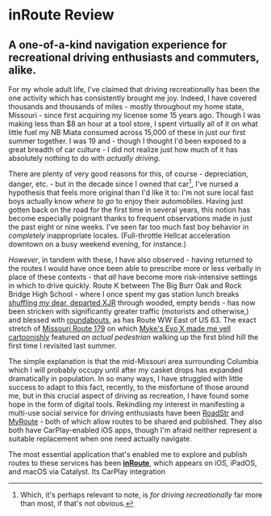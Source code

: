 # inRoute Review

## A one-of-a-kind navigation experience for recreational driving enthusiasts and commuters, alike.

For my whole adult life, I've claimed that driving recreationally has been the one activity which has consistently brought me joy. Indeed, I have covered thousands and thousands of miles - mostly throughout my home state, Missouri - since first acquiring my license some 15 years ago. Though I was making less than $8 an hour at a tool store, I spent virtually all of it on what little fuel my NB Miata consumed across 15,000 of these in just our first summer together. I was 19 and - though I thought I'd been exposed to a great breadth of car culture - I did not realize just how much of it has absolutely nothing to do with *actually driving*.

There are plenty of very good reasons for this, of course - depreciation, danger, etc. - but in the decade since I owned that car[^1], I've nursed a hypothesis that feels more original than I'd like it to: I'm not sure local fast boys actually know *where to go* to enjoy their automobiles. Having just gotten back on the road for the first time in several years, this notion has become especially poignant thanks to frequent observations made in just the past eight or nine weeks. I've seen far too much fast boy behavior in *completely* inappropriate locales. (Full-throttle Hellcat acceleration downtown on a busy weekend evening, for instance.)

_However_, in tandem with these, I have also observed - having returned to the routes I would have once been able to prescribe more or less verbally in place of these contexts - that _all_ have become more risk-intensive settings in which to drive quickly. Route K between The Big Burr Oak and Rock Bridge High School - where I once spent my gas station lunch breaks [shuffling my dear, departed XJR](https://www.instagram.com/p/BKdP2upAqmn "Instagram Photo") through wooded, empty bends - has now been stricken with significantly greater traffic (motorists and otherwise,) and blessed with [roundabouts](https://beheard.como.gov/route-k-roundabout "Route K and Old Plank Road Roundabout"), as has Route WW East of US 63. The exact stretch of [Missouri Route 179](https://en.wikipedia.org/wiki/Missouri_Route_179 "Missouri Route 179 - Wikipedia") on which [Myke's Evo X made me yell cartoonishly](https://davidblue.wtf/evo "Mitsubishi Lancer Evo X - HONK Preview on YouTube") featured _an actual pedestrian_ walking up the first blind hill the first time I revisited last summer.

The simple explanation is that the mid-Missouri area surrounding Columbia which I will probably occupy until after my casket drops has expanded dramatically in population. In so many ways, I have struggled with little success to adapt to this fact, recently, to the misfortune of those around me, but in this crucial aspect of driving as recreation, I have found some hope in the form of digital tools. Rekindling my interest in manifesting a multi-use social service for driving enthusiasts have been [RoadStr](https://app.roadstr.io/u/64dc60ffd1fd7c0011011807 "David Blue's profile on RoadStr") and [MyRoute](https://www.myrouteapp.com/profile/home/1269471 "David Blue's profile on MyRoute") - both of which allow routes to be shared and published. They also both have CarPlay-enabled iOS apps, though I'm afraid neither represent a suitable replacement when one need actually navigate.

The most essential application that's enabled me to explore and publish routes to these services has been **[inRoute](https://apps.apple.com/us/app/inroute-intelligent-routing/id703796787 "inRoute App Store Share URL")**, which appears on iOS, iPadOS, and macOS via Catalyst. Its CarPlay integration 

[^1]:	Which, it's perhaps relevant to note, is *for driving recreationally* far more than most, if that's not obvious.